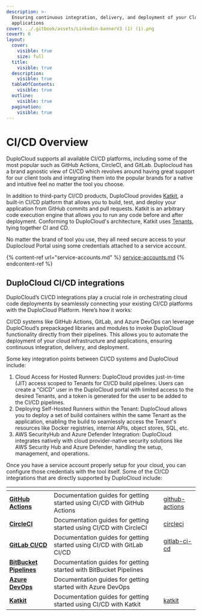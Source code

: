 ```yaml
---
description: >-
  Ensuring continuous integration, delivery, and deployment of your Cloud
  applications
cover: ../.gitbook/assets/Linkedin-bannerV3 (1) (1).png
coverY: 0
layout:
  cover:
    visible: true
    size: full
  title:
    visible: true
  description:
    visible: true
  tableOfContents:
    visible: true
  outline:
    visible: true
  pagination:
    visible: true
---
```


# CI/CD Overview

DuploCloud supports all available CI/CD platforms, including some of the most popular such as GitHub Actions, CircleCI, and GitLab. Duplocloud has a brand agnostic view of CI/CD which revolves around having great support for our client tools and integrating them into the popular brands for a native and intuitive feel no matter the tool you choose.&#x20;

In addition to third-party CI/CD products, DuploCloud provides [Katkit](katkit/), a built-in CI/CD platform that allows you to build, test, and deploy your application from GitHub commits and pull requests. Katkit is an arbitrary code execution engine that allows you to run any code before and after deployment. Conforming to DuploCloud's architecture, Katkit uses [Tenants](../welcome-to-duplocloud/application-focussed-interface/duplocloud-common-components/tenant.md), tying together CI and CD.

No matter the brand of tool you use, they all need secure access to your Duplocloud Portal using some credentials attached to a service account.&#x20;

{% content-ref url="service-accounts.md" %}
[service-accounts.md](service-accounts.md)
{% endcontent-ref %}

## DuploCloud CI/CD integrations

DuploCloud’s CI/CD integrations play a crucial role in orchestrating cloud code deployments by seamlessly connecting your existing CI/CD platforms with the DuploCloud Platform. Here’s how it works:

CI/CD systems like GitHub Actions, GitLab, and Azure DevOps can leverage DuploCloud’s prepackaged libraries and modules to invoke DuploCloud functionality directly from their pipelines. This allows you to automate the deployment of your cloud infrastructure and applications, ensuring continuous integration, delivery, and deployment.

Some key integration points between CI/CD systems and DuploCloud include:

1. Cloud Access for Hosted Runners: DuploCloud provides just-in-time (JIT) access scoped to Tenants for CI/CD build pipelines. Users can create a "CICD" user in the DuploCloud portal with limited access to the desired Tenants, and a token is generated for the user to be added to the CI/CD pipelines.
2. Deploying Self-Hosted Runners within the Tenant: DuploCloud allows you to deploy a set of build containers within the same Tenant as the application, enabling the build to seamlessly access the Tenant's resources like Docker registries, internal APIs, object stores, SQL, etc.
3. AWS SecurityHub and Azure Defender Integration: DuploCloud integrates natively with cloud provider-native security solutions like AWS Security Hub and Azure Defender, handling the setup, management, and operations.

Once you have a service account properly setup for your cloud, you can configure those credentials with the tool itself. Some of the CI/CD integrations that are directly supported by DuploCloud include:

<table data-view="cards"><thead><tr><th></th><th></th><th data-hidden data-card-target data-type="content-ref"></th></tr></thead><tbody><tr><td><a href="github-actions/"><strong>GitHub Actions</strong></a></td><td>Documentation guides for getting started using CI/CD with GitHub Actions</td><td><a href="github-actions/">github-actions</a></td></tr><tr><td><a href="circleci/"><strong>CircleCI</strong></a></td><td>Documentation guides for getting started using CI/CD with CircleCI</td><td><a href="circleci/">circleci</a></td></tr><tr><td><a href="gitlab-ci-cd/"><strong>GitLab CI/CD</strong></a></td><td>Documentation guides for getting started using CI/CD with GitLab CI/CD</td><td><a href="gitlab-ci-cd/">gitlab-ci-cd</a></td></tr><tr><td><a href="bitbucket-pipelines/"><strong>BitBucket Pipelines</strong></a></td><td>Documentation guides for getting started with BitBucket Pipelines</td><td></td></tr><tr><td><a href="azure-pipelines/"><strong>Azure DevOps</strong></a></td><td>Documentation guides for getting started with Azure DevOps</td><td></td></tr><tr><td><a href="katkit/"><strong>Katkit</strong></a></td><td>Documentation guides for getting started using CI/CD with Katkit</td><td><a href="katkit/">katkit</a></td></tr></tbody></table>
